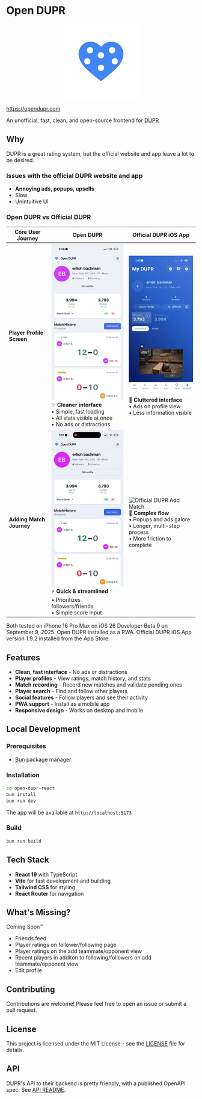 # Open DUPR

<div align="center">
  <img src="open-dupr-react/public/logo.png" alt="Open DUPR Logo" width="200"/>
</div>

https://opendupr.com

An unofficial, fast, clean, and open-source frontend for [DUPR](https://dupr.com)

## Why

DUPR is a great rating system, but the official website and app leave a lot to be desired.

### Issues with the official DUPR website and app

- **Annoying ads, popups, upsells**
- Slow
- Unintuitive UI

### Open DUPR vs Official DUPR

| Core User Journey         | Open DUPR                                                                                                                                                                                               | Official DUPR iOS App                                                                                                                                                                                           |
| ------------------------- | ------------------------------------------------------------------------------------------------------------------------------------------------------------------------------------------------------- | --------------------------------------------------------------------------------------------------------------------------------------------------------------------------------------------------------------- |
| **Player Profile Screen** | <img src="docs/assets/open-dupr-profile.png" width="300" alt="Open DUPR Profile"/><br/>✨ **Cleaner interface**<br/>• Simple, fast loading<br/>• All stats visible at once<br/>• No ads or distractions | <img src="docs/assets/offical-dupr-profile.png" width="300" alt="Official DUPR Profile"/><br/>📱 **Cluttered interface**<br/>• Ads on profile view<br/>• Less information visible                               |
| **Adding Match Journey**  | <img src="docs/assets/official-dupr-add-match.gif" width="300" alt="Open DUPR Add Match"/><br/>⚡ **Quick & streamlined**<br/>• Prioritizes followers/friends<br/>• Simple score input                  | <img src="docs/assets/open-dupr-add-match.gif" width="300" alt="Official DUPR Add Match"/><br/>🐌 **Complex flow**<br/>• Popups and ads galore<br/>• Longer, multi-step process<br/>• More friction to complete |

Both tested on iPhone 16 Pro Max on iOS 26 Developer Beta 9 on September 9, 2025. Open DUPR installed as a PWA. Official DUPR iOS App version 1.9.2 installed from the App Store.

## Features

- **Clean, fast interface** - No ads or distractions
- **Player profiles** - View ratings, match history, and stats
- **Match recording** - Record new matches and validate pending ones
- **Player search** - Find and follow other players
- **Social features** - Follow players and see their activity
- **PWA support** - Install as a mobile app
- **Responsive design** - Works on desktop and mobile

## Local Development

### Prerequisites

- [Bun](https://bun.sh) package manager

### Installation

```bash
cd open-dupr-react
bun install
bun run dev
```

The app will be available at `http://localhost:5173`

### Build

```bash
bun run build
```

## Tech Stack

- **React 19** with TypeScript
- **Vite** for fast development and building
- **Tailwind CSS** for styling
- **React Router** for navigation

## What's Missing?

Coming Soon™️

- Friends feed
- Player ratings on follower/following page
- Player ratings on the add teammate/opponent view
- Recent players in additon to following/followers on add teammate/opponent view
- Edit profile

## Contributing

Contributions are welcome! Please feel free to open an issue or submit a pull request.

## License

This project is licensed under the MIT License - see the [LICENSE](LICENSE) file for details.

## API

DUPR's API to their backend is pretty friendly, with a published OpenAPI spec. See [API README](./api_reference/README.md).
